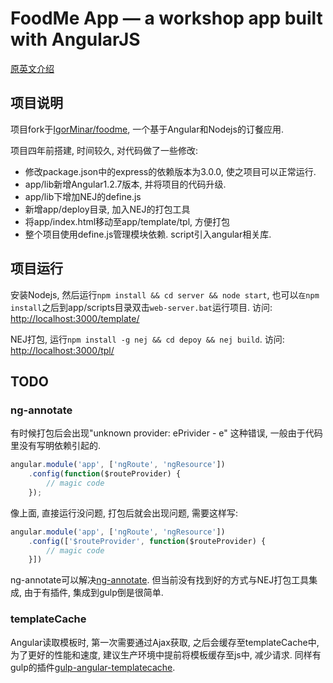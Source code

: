 # FoodMe App — a workshop app built with AngularJS

[原英文介绍](https://github.com/IgorMinar/foodme)

## 项目说明

项目fork于[IgorMinar/foodme](https://github.com/IgorMinar/foodme), 一个基于Angular和Nodejs的订餐应用.

项目四年前搭建, 时间较久, 对代码做了一些修改:
* 修改package.json中的express的依赖版本为3.0.0, 使之项目可以正常运行.
* app/lib新增Angular1.2.7版本, 并将项目的代码升级.
* app/lib下增加NEJ的define.js
* 新增app/deploy目录, 加入NEJ的打包工具
* 将app/index.html移动至app/template/tpl, 方便打包
* 整个项目使用define.js管理模块依赖. script引入angular相关库.

## 项目运行

安装Nodejs, 然后运行`npm install && cd server && node start`, 也可以`在npm install`之后到app/scripts目录双击`web-server.bat`运行项目. 访问: [http://localhost:3000/template/](http://localhost:3000/template/)

NEJ打包, 运行`npm install -g nej && cd depoy && nej build`. 访问: [http://localhost:3000/tpl/](http://localhost:3000/tpl/)

## TODO

### ng-annotate

有时候打包后会出现"unknown provider: ePrivider - e" 这种错误, 一般由于代码里没有写明依赖引起的.

```js
angular.module('app', ['ngRoute', 'ngResource'])
    .config(function($routeProvider) {
        // magic code
    });
```

像上面, 直接运行没问题, 打包后就会出现问题, 需要这样写:

```js
angular.module('app', ['ngRoute', 'ngResource'])
    .config(['$routeProvider', function($routeProvider) {
        // magic code
    }])
```

ng-annotate可以解决[ng-annotate](https://github.com/olov/ng-annotate). 但当前没有找到好的方式与NEJ打包工具集成, 由于有插件, 集成到gulp倒是很简单.

### templateCache

Angular读取模板时, 第一次需要通过Ajax获取, 之后会缓存至templateCache中,为了更好的性能和速度, 建议生产环境中提前将模板缓存至js中, 减少请求. 同样有gulp的插件[gulp-angular-templatecache](https://github.com/miickel/gulp-angular-templatecache).


